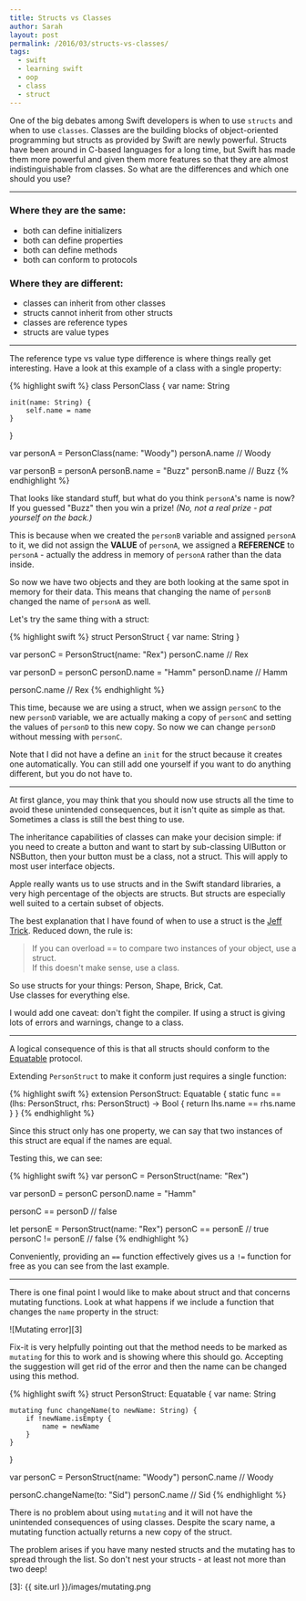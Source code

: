 ```yaml
---
title: Structs vs Classes
author: Sarah
layout: post
permalink: /2016/03/structs-vs-classes/
tags:
  - swift
  - learning swift
  - oop
  - class
  - struct
---
```

One of the big debates among Swift developers is when to use `structs` and when to use `classes`. Classes are the building blocks of object-oriented programming but structs as provided by Swift are newly powerful. Structs have been around in C-based languages for a long time, but Swift has made them more powerful and given them more features so that they are almost indistinguishable from classes. So what are the differences and which one should you use?

---

### Where they are the same:

- both can define initializers
- both can define properties
- both can define methods
- both can conform to protocols

### Where they are different:

- classes can inherit from other classes
- structs cannot inherit from other structs
- classes are reference types
- structs are value types

---

The reference type vs value type difference is where things really get interesting. Have a look at this example of a class with a single property:

{% highlight swift %}
class PersonClass {
    var name: String

    init(name: String) {
        self.name = name
    }
}

var personA = PersonClass(name: "Woody")
personA.name    // Woody

var personB = personA
personB.name = "Buzz"
personB.name    // Buzz
{% endhighlight %}


That looks like standard stuff, but what do you think `personA`'s name is now? If you guessed "Buzz" then you win a prize! *(No, not a real prize - pat yourself on the back.)*

This is because when we created the `personB` variable and assigned `personA` to it, we did not assign the **VALUE** of `personA`, we assigned a **REFERENCE** to `personA` - actually the address in memory of `personA` rather than the data inside.

So now we have two objects and they are both looking at the same spot in memory for their data. This means that changing the name of `personB` changed the name of `personA` as well.

Let's try the same thing with a struct:

{% highlight swift %}
struct PersonStruct {
    var name: String
}

var personC = PersonStruct(name: "Rex")
personC.name    // Rex

var personD = personC
personD.name = "Hamm"
personD.name    // Hamm

personC.name    // Rex
{% endhighlight %}

This time, because we are using a struct, when we assign `personC` to the new `personD` variable, we are actually making a copy of `personC` and setting the values of `personD` to this new copy. So now we can change `personD` without messing with `personC`.

Note that I did not have a define an `init` for the struct because it creates one automatically. You can still add one yourself if you want to do anything different, but you do not have to.

---

At first glance, you may think that you should now use structs all the time to avoid these unintended consequences, but it isn't quite as simple as that. Sometimes a class is still the best thing to use.

The inheritance capabilities of classes can make your decision simple: if you need to create a button and want to start by sub-classing UIButton or NSButton, then your button must be a class, not a struct. This will apply to most user interface objects.

Apple really wants us to use structs and in the Swift standard libraries, a very high percentage of the objects are structs. But structs are especially well suited to a certain subset of objects.

The best explanation that I have found of when to use a struct is the [Jeff Trick][1]. Reduced down, the rule is:

> If you can overload == to compare two instances of your object, use a struct. <br>
> If this doesn't make sense, use a class.

So use structs for your things: Person, Shape, Brick, Cat. <br>
Use classes for everything else.

I would add one caveat: don't fight the compiler. If using a struct is giving lots of errors and warnings, change to a class.

---

A logical consequence of this is that all structs should conform to the [Equatable][2] protocol.

Extending `PersonStruct` to make it conform just requires a single function:

{% highlight swift %}
extension PersonStruct: Equatable {
    static func == (lhs: PersonStruct, rhs: PersonStruct) -> Bool {
        return lhs.name == rhs.name
    }
}
{% endhighlight %}

Since this struct only has one property, we can say that two instances of this struct are equal if the names are equal.

Testing this, we can see:

{% highlight swift %}
var personC = PersonStruct(name: "Rex")

var personD = personC
personD.name = "Hamm"

personC == personD      // false

let personE = PersonStruct(name: "Rex")
personC == personE      // true
personC != personE      // false
{% endhighlight %}

Conveniently, providing an `==` function effectively gives us a `!=` function for free as you can see from the last example.

---

There is one final point I would like to make about struct and that concerns mutating functions. Look at what happens if we include a function that changes the `name` property in the struct:

![Mutating error][3]

Fix-it is very helpfully pointing out that the method needs to be marked as `mutating` for this to work and is showing where this should go. Accepting the suggestion will get rid of the error and then the name can be changed using this method.

{% highlight swift %}
struct PersonStruct: Equatable {
    var name: String

    mutating func changeName(to newName: String) {
        if !newName.isEmpty {
            name = newName
        }
    }
}

var personC = PersonStruct(name: "Woody")
personC.name    // Woody

personC.changeName(to: "Sid")
personC.name    // Sid
{% endhighlight %}

There is no problem about using `mutating` and it will not have the unintended consequences of using classes. Despite the scary name, a mutating function actually returns a new copy of the struct.

The problem arises if you have many nested structs and the mutating has to spread through the list. So don't nest your structs - at least not more than two deep!

[1]: http://faq.sealedabstract.com/structs_or_classes/#an-alternative-hypothesis
[2]: http://swiftdoc.org/v2.2/protocol/Equatable/
[3]: {{ site.url }}/images/mutating.png
